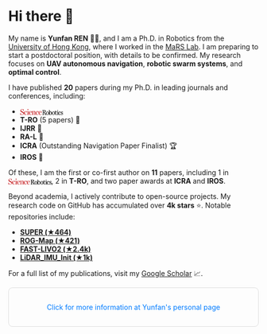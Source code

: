 # Hi there 🙌

My name is **Yunfan REN** 👨‍🎓, and I am a Ph.D. in Robotics from the [University of Hong Kong](https://hku.hk/), where I worked in the [MaRS Lab](https://mars.hku.hk/). I am preparing to start a postdoctoral position, with details to be confirmed. My research focuses on **UAV autonomous navigation**, **robotic swarm systems**, and **optimal control**.

I have published **20** papers during my Ph.D. in leading journals and conferences, including:

- <img src='misc/scirobotics-logo.svg' alt='Science Robotics' height='12' style='vertical-align:middle;'> 
- **T-RO** (5 papers) 📘
- **IJRR** 📗
- **RA-L** 📙
- **ICRA** (Outstanding Navigation Paper Finalist) 🏆
- **IROS** 📔

Of these, I am the first or co-first author on **11** papers, including 1 in <img src='misc/scirobotics-logo.svg' alt='Science Robotics' height='12' style='vertical-align:middle;'>, 2 in **T-RO**, and two paper awards at **ICRA** and **IROS**.

Beyond academia, I actively contribute to open-source projects. My research code on GitHub has accumulated over **4k stars** ⭐. Notable repositories include:

- [**SUPER (★464)**](https://github.com/hku-mars/SUPER)
- [**ROG-Map (★421)**](https://github.com/hku-mars/ROG-Map)
- [**FAST-LIVO2 (★2.4k)**](https://github.com/hku-mars/FAST-LIVO2)
- [**LiDAR_IMU_Init (★1k)**](https://github.com/hku-mars/LiDAR_IMU_Init)

For a full list of my publications, visit my [Google Scholar](https://scholar.google.com/citations?user=V11NovMAAAAJ&hl=En) 📈.

<div style="border: 1px solid #ddd; border-radius: 8px; padding: 16px; text-align: center;">
  <p>
    <a href="https://renyunfan.cn" style="text-decoration: none; color: #007BFF;">Click for more information at Yunfan's personal page</a>
  </p>
</div>

